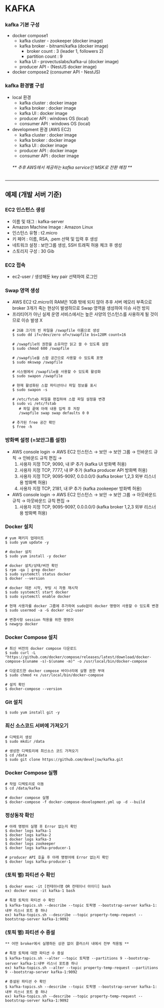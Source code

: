 # KAFKA

### kafka 기본 구성
- docker compose1
  - kafka cluster - zookeeper (docker image)
  - kafka broker - bitnami/kafka (docker image)
    - broker count : 3 (leader 1, followers 2)
    - partition count : 9
  - kafka UI - provectuslabs/kafka-ui (docker image)
  - producer API - (NestJS docker image)
- docker compose2 (consumer API - NestJS)

### kafka 환경별 구성
- local 환경
  - kafka cluster : docker image
  - kafka broker : docker image
  - kafka UI : docker image
  - producer API : windows OS (local)
  - consumer API : windows OS (local)
- development 환경 (AWS EC2)
  - kafka cluster : docker image
  - kafka broker : docker image
  - kafka UI : docker image
  - producer API : docker image
  - consumer API : docker image
  <h6>** 추후 AWS에서 제공하는 kafka service인 MSK로 전환 예정 **</h6>

<hr>

## 예제 (개발 서버 기준)

### EC2 인스턴스 생성
- 이름 및 태그 : kafka-server
- Amazon Machine Image : Amazon Linux
- 인스턴스 유형 : t2.micro
- 키 페어 : 이름, RSA, .pem 선택 및 입력 후 생성
- 네트워크 설정 : 보안그룹 생성, SSH 트래픽 허용 체크 후 생성
- 스토리지 구성 : 30 Gib

### EC2 접속
- ec2-user / 생성해둔 key pair 선택하여 로그인

### Swap 영역 생성
- AWS EC2 t2.micro의 RAM은 1GB 밖에 되지 않아 추후 서버 메모리 부족으로 broker 3개가 죽는 현상이 발생하므로 Swap 영역을 생성하여 이슈 사전 방지
- 프리티어가 아닌 실제 운영 서비스에서는 높은 사양의 인스턴스를 사용하게 될 것이므로 이슈 발생 X
  ~~~
  # 2GB 크기의 빈 파일을 /swapfile 이름으로 생성
  $ sudo dd if=/dev/zero of=/swapfile bs=128M count=16
  
  # /swapfile의 권한을 소유자만 읽고 쓸 수 있도록 설정
  $ sudo chmod 600 /swapfile
  
  # /swapfile을 스왑 공간으로 사용할 수 있도록 포맷
  $ sudo mkswap /swapfile
  
  # 시스템에서 /swapfile을 사용할 수 있도록 활성화
  $ sudo swapon /swapfile
  
  # 현재 활성화된 스왑 파티션이나 파일 정보를 표시
  $ sudo swapon -s
  
  # /etc/fstab 파일을 편집하여 스왑 파일 설정을 변경
  $ sudo vi /etc/fstab
     # 파일 끝에 아래 내용 입력 후 저장
     /swapfile swap swap defaults 0 0
  
  # 추가된 free 공간 확인
  $ free -h
  ~~~

### 방화벽 설정 (=보안그룹 설정)
- AWS console login → AWS EC2 인스턴스 → 보안 → 보안 그룹 → 인바운드 규칙 → 인바운드 규칙 편집 →
  1. 사용자 지정 TCP, 9090, 내 IP 추가 (kafka UI 방화벽 허용)
  2. 사용자 지정 TCP, 7777, 내 IP 추가 (kafka producer API 방화벽 허용)
  3. 사용자 지정 TCP, 9095-9097, 0.0.0.0/0 (kafka broker 1,2,3 외부 리스너용 방화벽 허용) 
  4. 사용자 지정 TCP, 2181, 내 IP 추가 (kafka zookeeper 방화벽 허용)
- AWS console login → AWS EC2 인스턴스 → 보안 → 보안 그룹 → 아웃바운드 규칙 → 아웃바운드 규칙 편집 →
  1. 사용자 지정 TCP, 9095-9097, 0.0.0.0/0 (kafka broker 1,2,3 외부 리스너용 방화벽 허용)

### Docker 설치
  ~~~
  # yum 패키지 업데이트
  $ sudo yum update -y
  
  # docker 설치
  $ sudo yum install -y docker
  
  # docker 설치/상태/버전 확인
  $ rpm -qa | grep docker
  $ sudo systemctl status docker
  $ docker --version
  
  # docker 데몬 시작, 부팅 시 자동 재시작
  $ sudo systemctl start docker
  $ sudo systemctl enable docker
  
  # 현재 사용자를 docker 그룹에 추가하여 sudo없이 docker 명령어 사용할 수 있도록 변경
  $ sudo usermod -a -G docker ec2-user
  
  # 변경사항 session 적용을 위한 명령어
  $ newgrp docker
  ~~~

### Docker Compose 설치
  ~~~
  # 최신 버전의 docker compose 다운로드
  $ sudo curl -L "https://github.com/docker/compose/releases/latest/download/docker-compose-$(uname -s)-$(uname -m)" -o /usr/local/bin/docker-compose
  
  # 다운로드한 docker compose 바이너리에 실행 권한 부여 
  $ sudo chmod +x /usr/local/bin/docker-compose
  
  # 설치 확인
  $ docker-compose --version
  ~~~

### Git 설치
  ~~~
  $ sudo yum install git -y
  ~~~

### 최신 소스코드 서버에 가져오기
  ~~~
  # 디렉토리 생성
  $ sudo mkdir /data
  
  # 생성한 디렉토리에 최신소스 코드 가져오기
  $ cd /data
  $ sudo git clone https://github.com/develjsw/kafka.git
  ~~~

### Docker Compose 실행
  ~~~
  # 작업 디렉토리로 이동
  $ cd /data/kafka
  
  # docker compose 실행
  $ docker-compose -f docker-compose-development.yml up -d --build
  ~~~

### 정상동작 확인
  ~~~
  # 아래 명령어 실행 후 Error 없는지 확인
  $ docker logs kafka-1
  $ docker logs kafka-2
  $ docker logs kafka-3
  $ docker logs zookeeper
  $ docker logs kafka-producer-1
  
  # producer API 호출 후 아래 명령어에 Error 없는지 확인
  $ docker logs kafka-producer-1
  ~~~

### (토픽 별) 파티션 수 확인
  ~~~
  $ docker exec -it [컨테이너명 OR 컨테이너 아이디] bash
  ex) docker exec -it kafka-1 bash
  
  # 특정 토픽의 파티션 수 확인
  $ kafka-topics.sh --describe --topic 토픽명 --bootstrap-server kafka-1:내부 리스너 포트 중 하나
  ex) kafka-topics.sh --describe --topic property-temp-request --bootstrap-server kafka-1:9092
  ~~~

### (토픽 별) 파티션 수 증설
  ~~~
  ** 어떤 broker에서 실행하든 상관 없이 클러스터 내에서 전부 적용됨 **
  
  # 특정 토픽에 대한 파티션 수 증설
  $ kafka-topics.sh --alter --topic 토픽명 --partitions 9 --bootstrap-server kafka-1:내부 리스너 포트중 하나
  ex) kafka-topics.sh --alter --topic property-temp-request --partitions 9 --bootstrap-server kafka-1:9092
  
  # 증설된 파티션 수 확인
  $ kafka-topics.sh --describe --topic 토픽명 --bootstrap-server kafka-1:내부 리스너 포트 중 하나 
  ex) kafka-topics.sh --describe --topic property-temp-request --bootstrap-server kafka-1:9092
  ~~~